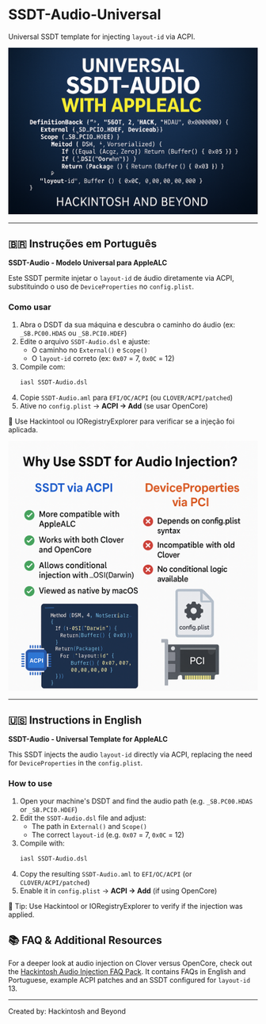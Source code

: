 # SSDT-Audio-Universal

Universal SSDT template for injecting `layout-id` via ACPI.

![Preview](SSDT-Audio-Universal/1-Imagem.png)

---

## :brazil: Instruções em Português

**SSDT-Audio - Modelo Universal para AppleALC**

Este SSDT permite injetar o `layout-id` de áudio diretamente via ACPI, substituindo o uso de `DeviceProperties` no `config.plist`.

### Como usar
1. Abra o DSDT da sua máquina e descubra o caminho do áudio (ex: `_SB.PC00.HDAS` ou `_SB.PCI0.HDEF`)
2. Edite o arquivo `SSDT-Audio.dsl` e ajuste:
   - O caminho no `External()` e `Scope()`
   - O `layout-id` correto (ex: `0x07` = 7, `0x0C` = 12)
3. Compile com:
   ```bash
   iasl SSDT-Audio.dsl
   ```
4. Copie `SSDT-Audio.aml` para `EFI/OC/ACPI` (ou `CLOVER/ACPI/patched`)
5. Ative no `config.plist` → **ACPI → Add** (se usar OpenCore)

🎯 Use Hackintool ou IORegistryExplorer para verificar se a injeção foi aplicada.

![Verificação](SSDT-Audio-Universal/2-Imagem.png)

---

## :us: Instructions in English

**SSDT-Audio - Universal Template for AppleALC**

This SSDT injects the audio `layout-id` directly via ACPI, replacing the need for `DeviceProperties` in the `config.plist`.

### How to use
1. Open your machine's DSDT and find the audio path (e.g. `_SB.PC00.HDAS` or `_SB.PCI0.HDEF`)
2. Edit the `SSDT-Audio.dsl` file and adjust:
   - The path in `External()` and `Scope()`
   - The correct `layout-id` (e.g. `0x07` = 7, `0x0C` = 12)
3. Compile with:
   ```bash
   iasl SSDT-Audio.dsl
   ```
4. Copy the resulting `SSDT-Audio.aml` to `EFI/OC/ACPI` (or `CLOVER/ACPI/patched`)
5. Enable it in `config.plist` → **ACPI → Add** (if using OpenCore)

🎯 Tip: Use Hackintool or IORegistryExplorer to verify if the injection was applied.

## 📚 FAQ & Additional Resources

For a deeper look at audio injection on Clover versus OpenCore, check out the
[Hackintosh Audio Injection FAQ Pack](./Hackintosh_FAQ_Audio_Complete_Pack).
It contains FAQs in English and Portuguese, example ACPI patches and an
SSDT configured for `layout-id` 13.

---

Created by: Hackintosh and Beyond
